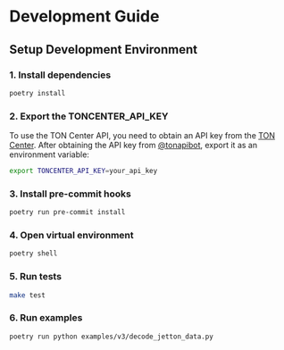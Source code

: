 # Development Guide


## Setup Development Environment

### 1. Install dependencies

```bash
poetry install
```

### 2. Export the TONCENTER_API_KEY

To use the TON Center API, you need to obtain an API key from the [TON Center](https://toncenter.com/). After obtaining the API key from [@tonapibot](https://t.me/tonapibot), export it as an environment variable:

```bash
export TONCENTER_API_KEY=your_api_key
```

### 3. Install pre-commit hooks

```bash
poetry run pre-commit install
```

### 4. Open virtual environment

```bash
poetry shell
```

### 5. Run tests

```bash
make test
```

### 6. Run examples

```bash
poetry run python examples/v3/decode_jetton_data.py
```